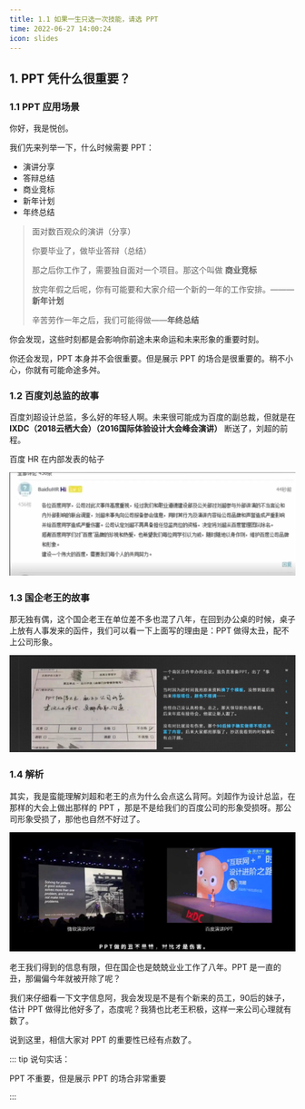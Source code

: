 ```yaml
---
title: 1.1 如果一生只选一次技能，请选 PPT
time: 2022-06-27 14:00:24
icon: slides
---
```


## 1. PPT 凭什么很重要？

### 1.1 PPT 应用场景

你好，我是悦创。

我们先来列举一下，什么时候需要 PPT：

- 演讲分享
- 答辩总结
- 商业竞标
- 新年计划
- 年终总结

> 面对数百观众的演讲（分享）
>
> 你要毕业了，做毕业答辩（总结）
>
> 那之后你工作了，需要独自面对一个项目。那这个叫做 **商业竞标** 
>
> 放完年假之后呢，你有可能要和大家介绍一个新的一年的工作安排。———**新年计划**
>
> 辛苦劳作一年之后，我们可能得做——**年终总结**

你会发现，这些时刻都是会影响你前途未来命运和未来形象的重要时刻。

你还会发现，PPT 本身并不会很重要。但是展示 PPT 的场合是很重要的。稍不小心，你就有可能命途多舛。



### 1.2 百度刘总监的故事

百度刘超设计总监，多么好的年轻人啊。未来很可能成为百度的副总裁，但就是在 **IXDC（2018云栖大会）（2016国际体验设计大会峰会演讲）** 断送了，刘超的前程。

百度 HR 在内部发表的帖子

![1572146108631](./README.assets/1572146108631.png)

### 1.3 国企老王的故事

那无独有偶，这个国企老王在单位差不多也混了八年，在回到办公桌的时候，桌子上放有人事发来的函件，我们可以看一下上面写的理由是：PPT 做得太丑，配不上公司形象。

![1572146062584](./README.assets/1572146062584.png)

### 1.4 解析

其实，我是蛮能理解刘超和老王的点为什么会点这么背阿。刘超作为设计总监，在那样的大会上做出那样的 PPT ，那是不是给我们的百度公司的形象受损呀。那公司形象受损了，那他也自然不好过了。

![1572146497251](./README.assets/1572146497251.png)

老王我们得到的信息有限，但在国企也是兢兢业业工作了八年。PPT 是一直的丑，那偏偏今年就被开除了呢？

我们来仔细看一下文字信息阿，我会发现是不是有个新来的员工，90后的妹子，估计 PPT 做得比他好多了，态度呢？我猜也比老王积极，这样一来公司心理就有数了。

说到这里，相信大家对 PPT 的重要性已经有点数了。

::: tip 说句实话：

PPT 不重要，但是展示 PPT 的场合非常重要

:::



















